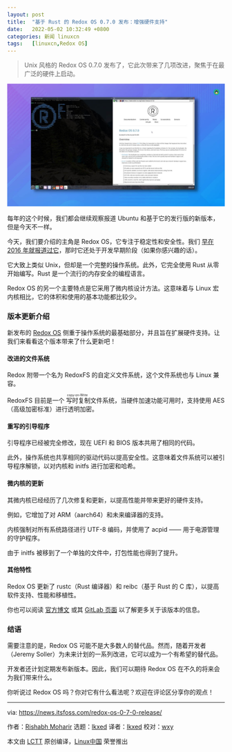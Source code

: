 ```yaml
---
layout: post
title:	"基于 Rust 的 Redox OS 0.7.0 发布：增强硬件支持"
date:	2022-05-02 10:32:49 +0800 
categories:	新闻 linuxcn 
tags:	[linuxcn,Redox OS]
---
```




> 
> Unix 风格的 Redox OS 0.7.0 发布了，它此次带来了几项改进，聚焦于在最广泛的硬件上启动。
> 
> 
> 


![Redox OS](/Asserts/Images/album/202205/02/103249mypcycyopyddi9hs.jpg)


每年的这个时候，我们都会继续观察报道 Ubuntu 和基于它的发行版的新版本，但是今天不一样。


今天，我们要介绍的主角是 Redox OS，它专注于稳定性和安全性。我们 [早在 2016 年就报道过它](https://itsfoss.com/redox-os-an-operating-system-written-in-rust/)，那时它还处于开发早期阶段（如果你感兴趣的话）。


它大致上类似 Unix，但却是一个完整的操作系统。此外，它完全使用 Rust 从零开始编写。Rust 是一个流行的内存安全的编程语言。


Redox OS 的另一个主要特点是它采用了微内核设计方法。这意味着与 Linux 宏内核相比，它的体积和使用的基本功能都比较少。


### 版本更新介绍


新发布的 [Redox OS](https://www.redox-os.org/) 侧重于操作系统的最基础部分，并且旨在扩展硬件支持。让我们来看看这个版本带来了什么更新吧！


#### 改进的文件系统


Redox 附带一个名为 RedoxFS 的自定义文件系统，这个文件系统也与 Linux 兼容。


RedoxFS 目前是一个<ruby> 写时复制 <rt>  copy-on-Write </rt></ruby>文件系统，当硬件加速功能可用时，支持使用 AES（高级加密标准）进行透明加密。


#### 重写的引导程序


引导程序已经被完全修改，现在 UEFI 和 BIOS 版本共用了相同的代码。


此外，操作系统也共享相同的驱动代码以提高安全性。这意味着文件系统可以被引导程序解锁，以对内核和 initfs 进行加密和哈希。


#### 微内核的更新


其微内核已经经历了几次修复和更新，以提高性能并带来更好的硬件支持。


例如，它增加了对 ARM（aarch64）和未来编译器的支持。


内核强制对所有系统路径进行 UTF-8 编码，并使用了 acpid —— 用于电源管理的守护程序。


由于 initfs 被移到了一个单独的文件中，打包性能也得到了提升。


#### 其他特性


Redox OS 更新了 rustc（Rust 编译器）和 reibc（基于 Rust 的 C 库），以提高软件支持、性能和移植性。


你也可以阅读 [官方博文](https://www.redox-os.org/news/release-0.7.0/) 或其 [GitLab 页面](https://gitlab.redox-os.org/redox-os/redox) 以了解更多关于该版本的信息。


### 结语


需要注意的是，Redox OS 可能不是大多数人的替代品。然而，随着开发者（Jeremy Soller）为未来计划的一系列改进，它可以成为一个有希望的替代品。


开发者还计划定期发布新版本。因此，我们可以期待 Redox OS 在不久的将来会为我们带来什么。


你听说过 Redox OS 吗？你对它有什么看法呢？欢迎在评论区分享你的观点！




---


via: <https://news.itsfoss.com/redox-os-0-7-0-release/>


作者：[Rishabh Moharir](https://news.itsfoss.com/author/rishabh/) 选题：[lkxed](https://github.com/lkxed) 译者：[lkxed](https://github.com/lkxed) 校对：[wxy](https://github.com/wxy)


本文由 [LCTT](https://github.com/LCTT/TranslateProject) 原创编译，[Linux中国](https://linux.cn/) 荣誉推出

